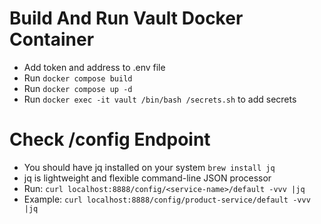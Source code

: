 # Build And Run Vault Docker Container
- Add token and address to .env file
- Run `docker compose build`
- Run `docker compose up -d`
- Run `docker exec -it vault /bin/bash /secrets.sh` to add secrets

# Check /config Endpoint
- You should have jq installed on your system `brew install jq`
- jq is lightweight and flexible command-line JSON processor
- Run: `curl localhost:8888/config/<service-name>/default -vvv |jq`
- Example: `curl localhost:8888/config/product-service/default -vvv |jq`